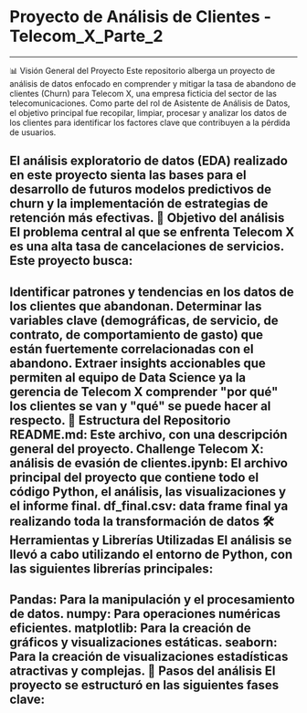 # Proyecto de Análisis de Clientes - Telecom_X_Parte_2
-------------------------------------------------------------------

📊 Visión General del Proyecto Este repositorio alberga un proyecto de análisis de datos enfocado en comprender y mitigar la tasa de abandono de clientes (Churn) para Telecom X, una empresa ficticia del sector de las telecomunicaciones. Como parte del rol de Asistente de Análisis de Datos, el objetivo principal fue recopilar, limpiar, procesar y analizar los datos de los clientes para identificar los factores clave que contribuyen a la pérdida de usuarios.

El análisis exploratorio de datos (EDA) realizado en este proyecto sienta las bases para el desarrollo de futuros modelos predictivos de churn y la implementación de estrategias de retención más efectivas.
🎯 Objetivo del análisis El problema central al que se enfrenta Telecom X es una alta tasa de cancelaciones de servicios. Este proyecto busca:
-------------------------------------------------------------------
Identificar patrones y tendencias en los datos de los clientes que abandonan. Determinar las variables clave (demográficas, de servicio, de contrato, de comportamiento de gasto) que están fuertemente correlacionadas con el abandono. Extraer insights accionables que permiten al equipo de Data Science ya la gerencia de Telecom X comprender "por qué" los clientes se van y "qué" se puede hacer al respecto. 📂 Estructura del Repositorio README.md: Este archivo, con una descripción general del proyecto. Challenge Telecom X: análisis de evasión de clientes.ipynb: El archivo principal del proyecto que contiene todo el código Python, el análisis, las visualizaciones y el informe final. df_final.csv: data frame final ya realizando toda la transformación de datos 🛠️ Herramientas y Librerías Utilizadas El análisis se llevó a cabo utilizando el entorno de Python, con las siguientes librerías principales:
--------------------------------------------------------------------
Pandas: Para la manipulación y el procesamiento de datos. numpy: Para operaciones numéricas eficientes. matplotlib: Para la creación de gráficos y visualizaciones estáticas. seaborn: Para la creación de visualizaciones estadísticas atractivas y complejas.
🚀 Pasos del análisis El proyecto se estructuró en las siguientes fases clave:
--------------------------------------------------------------------

